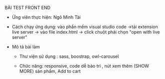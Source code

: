BÀI TEST FRONT END

-   Ứng viên thực hiện: Ngô Minh Tài
-   Cách chạy ứng dụng: vào phần mềm visual studio code ->tải extension live server -> vào file index.html -> click chuột phải chọn "open with live server"
-   Mô tả bài làm

    -   Thư viện sử dụng : sass, boostrap, owl-carousel

    -   Chức năng: responsive, code dễ bảo trì , nút xem thêm (SHOW MORE) sản phẩm, Add to cart
